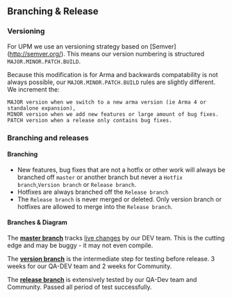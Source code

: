 ## Branching & Release

### Versioning

For UPM we use an versioning strategy based on [Semver] (http://semver.org/). This means our version numbering is structured `MAJOR.MINOR.PATCH.BUILD`. 

Because this modification is for Arma and backwards compatability is not always possible, our `MAJOR.MINOR.PATCH.BUILD` rules are slightly different. We increment the:

    MAJOR version when we switch to a new arma version (ie Arma 4 or standalone expansion),
    MINOR version when we add new features or large amount of bug fixes.
    PATCH version when a release only contains bug fixes.

### Branching and releases



#### Branching

* New features, bug fixes that are not a hotfix or other work will always be branched off `master` or another branch but never a `Hotfix branch`,`Version branch` or `Release branch`. 
* Hotfixes are always branched off the `Release branch`
* The `Release branch` is never merged or deleted. Only version branch or hotfixes are allowed to merge into the `Release branch`. 

#### Branches & Diagram

The **[master branch](https://github.com/upmod/UPM/tree/master)** tracks [live changes](https://github.com/upmod/UPM/commits/master) by our DEV team. 
This is the cutting edge and may be buggy - it may not even compile. 

The **[version branch](https://github.com/upmod/UPM/tree/0.1)** is the intermediate step for testing before release. 3 weeks for our QA-DEV team and 2 weeks for Community.

The **[release branch](https://github.com/upmod/UPM/tree/release)** is extensively tested by our QA-Dev team and Community. Passed all period of test successfully.